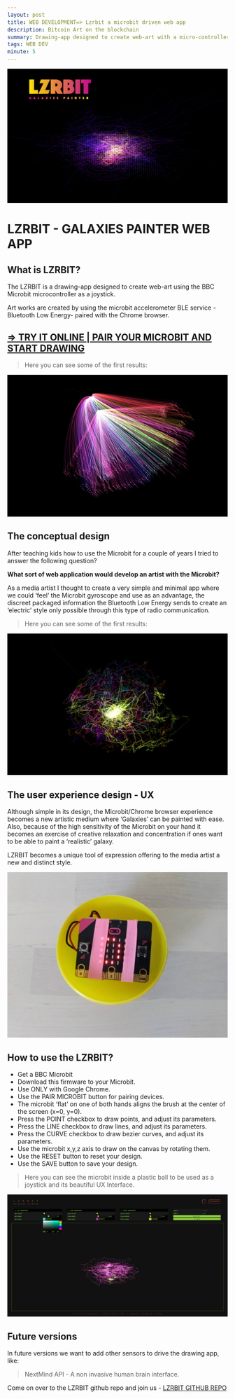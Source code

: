 ```yaml
---
layout: post
title: WEB DEVELOPMENT=> Lzrbit a microbit driven web app
description: Bitcoin Art on the blockchain
summary: Drawing-app designed to create web-art with a micro-controller.
tags: WEB DEV
minute: 5
---
```


![LZRBIT - microbit driven web app](/assets/images/code/LZRBIT/LZR.png)

# LZRBIT - GALAXIES PAINTER WEB APP

## What is LZRBIT?

The LZRBIT is a drawing-app designed to create web-art using the BBC Microbit microcontroller as a joystick.

Art works are created by using the microbit accelerometer BLE service - Bluetooth Low Energy- paired with the Chrome browser.

## [=> TRY IT ONLINE | PAIR YOUR MICROBIT AND START DRAWING](https://lzrbit3.netlify.app/)

> Here you can see some of the first results:

![LZRBIT - microbit driven web app](/assets/images/code/LZRBIT/lzr-new-4.jpg)

## The conceptual design

After teaching kids how to use the Microbit for a couple of years I tried to answer the following question?

**What sort of web application would develop an artist with the Microbit?**

As a media artist I thought to create a very simple and minimal app where we could ‘feel’ the Microbit gyroscope and use as an advantage, the discreet packaged information the Bluetooth Low Energy sends to create an ‘electric’ style only possible through this type of radio communication.

> Here you can see some of the first results:

![LZRBIT - microbit driven web app](/assets/images/code/LZRBIT/lzr-new-3.jpg)

## The user experience design - UX

Although simple in its design, the Microbit/Chrome browser experience becomes a new artistic medium where ‘Galaxies’ can be painted with ease. Also, because of the high sensitivity of the Microbit on your hand it becomes an exercise of creative relaxation and concentration if ones want to be able to paint a ‘realistic’ galaxy.

LZRBIT becomes a unique tool of expression offering to the media artist a new and distinct style.

![LZRBIT - microbit driven web app](/assets/images/code/LZRBIT/mb-2.jpg)

## How to use the LZRBIT?

* Get a BBC Microbit
* Download this firmware to your Microbit.
* Use ONLY with Google Chrome.
* Use the PAIR MICROBIT button for pairing devices.
* The microbit ‘flat’ on one of both hands aligns the brush at the center of the screen (x=0, y=0).
* Press the POINT checkbox to draw points, and adjust its parameters.
* Press the LINE checkbox to draw lines, and adjust its parameters.
* Press the CURVE checkbox to draw bezier curves, and adjust its parameters.
* Use the microbit x,y,z axis to draw on the canvas by rotating them.
* Use the RESET button to reset your design.
* Use the SAVE button to save your design.

> Here you can see the microbit inside a plastic ball to be used as a joystick and its beautiful UX Interface.

![LZRBIT - microbit driven web app](/assets/images/code/LZRBIT/UX-3.png)

## Future versions

In future versions we want to add other sensors to drive the drawing app, like:

> NextMind API - A non invasive human brain interface.

Come on over to the LZRBIT github repo and join us - [LZRBIT GITHUB REPO](https://github.com/bernatferragut/lzrbit1.3/blob/master/README.md)
